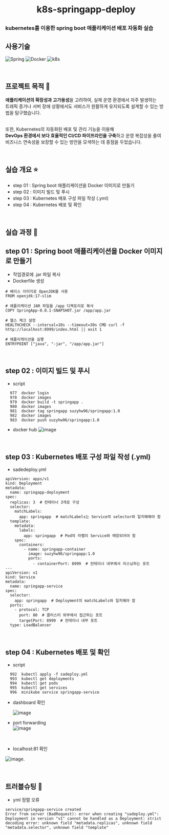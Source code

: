 # <p align="center"> k8s-springapp-deploy

### kubernetes를 이용한 spring boot 애플리케이션 배포 자동화 실습

## 사용기술
![Spring](https://img.shields.io/badge/Spring-6DB33F?style=for-the-badge&logo=spring&logoColor=white) ![Docker](https://img.shields.io/badge/docker-%230db7ed.svg?style=for-the-badge&logo=docker&logoColor=white)
![k8s](https://img.shields.io/badge/kubernetes-%23326ce5.svg?style=for-the-badge&logo=kubernetes&logoColor=white) ![]()

<br>

## 프로젝트 목적 🌷
**애플리케이션의 확장성과 고가용성**을 고려하여, 실제 운영 환경에서 자주 발생하는 <br>
트래픽 증가나 서버 장애 상황에서도 서비스가 원활하게 유지되도록 설계할 수 있는 방법을 탐구했습니다. <br><br>

또한, Kubernetes의 자동화된 배포 및 관리 기능을 이용해 <br>
**DevOps 환경에서 보다 효율적인 CI/CD 파이프라인을 구축**하고 운영 복잡성을 줄여<br>
비즈니스 연속성을 보장할 수 있는 방안을 모색하는 데 중점을 두었습니다. <br>

<br>

## 실습 개요 :star:

- step 01 : Spring boot 애플리케이션을 Docker 이미지로 만들기
- step 02 : 이미지 빌드 및 푸시
- step 03 : Kubernetes 배포 구성 파일 작성 (.yml)
- step 04 : Kubernetes 배포 및 확인

<br>

## 실습 과정 :mag_right:

## step 01 : Spring boot 애플리케이션을 Docker 이미지로 만들기
- 작업경로에 .jar 파일 복사
- Dockerfile 생성
```
# 베이스 이미지로 OpenJDK를 사용
FROM openjdk:17-slim

# 애플리케이션 JAR 파일을 /app 디렉토리로 복사
COPY SpringApp-0.0.1-SNAPSHOT.jar /app/app.jar

# 헬스 체크 설정
HEALTHCHECK --interval=10s --timeout=30s CMD curl -f http://localhost:8999/index.html || exit 1

# 애플리케이션을 실행
ENTRYPOINT ["java", "-jar", "/app/app.jar"]

```
<br>

## step 02 : 이미지 빌드 및 푸시
- script
```
  977  docker login
  978  docker images
  979  docker build -t springapp .
  980  docker images
  981  docker tag springapp suzyhw96/springapp:1.0
  982  docker images
  983  docker push suzyhw96/springapp:1.0
```
- docker hub
![image](https://github.com/user-attachments/assets/247319e1-d297-421d-8b1c-e3c348ede026)

<br>

## step 03 : Kubernetes 배포 구성 파일 작성 (.yml)
- sadedeploy.yml
```
apiVersion: apps/v1
kind: Deployment
metadata:
  name: springapp-deployment
spec:
  replicas: 3  # 컨테이너 3개로 구성
  selector:
    matchLabels:
      app: springapp  # matchLabels는 Service의 selector와 일치해해야 함
  template:
    metadata:
      labels:
        app: springapp  # Pod의 라벨이 Service와 매칭되어야 함
    spec:
      containers:
        - name: springapp-container
          image: suzyhw96/springapp:1.0
          ports:
            - containerPort: 8999  # 컨테이너 내부에서 리스닝하는 포트
---
apiVersion: v1
kind: Service
metadata:
  name: springapp-service
spec:
  selector:
    app: springapp  # Deployment의 matchLabels와 일치해야 함
  ports:
    - protocol: TCP
      port: 80  # 클러스터 외부에서 접근하는 포트
      targetPort: 8999  # 컨테이너 내부 포트
  type: LoadBalancer

```
<br>

## step 04 : Kubernetes 배포 및 확인
- script
```
  992  kubectl apply -f sadeploy.yml 
  993  kubectl get deployments
  994  kubectl get pods
  995  kubectl get services
  996  minikube service springapp-service
```

- dashboard 확인

  ![image](https://github.com/user-attachments/assets/72d67bd9-c570-4883-84cd-b56d41eebd70)

- port forwarding <br>
![image](https://github.com/user-attachments/assets/92748977-a767-45f0-af87-59ddcaea93d1)

<br>

- localhost:81 확인

![image](https://github.com/user-attachments/assets/6b52bee2-5acb-4d8b-b2f3-84592e82ef90).


<br>

## 트러블슈팅 📝
- yml 정렬 오류
```
service/springapp-service created
Error from server (BadRequest): error when creating "sadeploy.yml": Deployment in version "v1" cannot be handled as a Deployment: strict decoding error: unknown field "metadata.replicas", unknown field "metadata.selector", unknown field "template"
```
<br>
